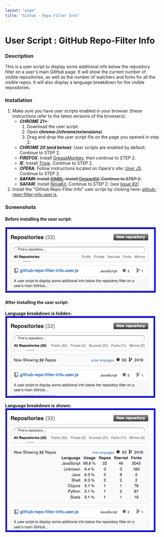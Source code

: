 ```yaml
---
layout: "page"
title: "Github - Repo Filter Info"
---
```

User Script : GitHub Repo-Filter Info
=====================================

### Description ###

This is a user script to display some additional info below
the repository filter on a user's main GitHub page.  It will
show the current number of visible repositories, as well as the
number of watchers and forks for all the visible repos. It will
also display a language breakdown for the visible repositories.


### Installation ###

1. Make sure you have user scripts enabled in your browser (these instructions refer to the latest versions of the browsers):  
    * ***CHROME 21+***:
      1. Download the user script.
      2. Open **chrome://chrome/extensions/**.
      3. Drag and drop the user script file on the page you opened in step 2.
    * ***CHROME 20 (and below)***: User scripts are enabled by default. Continue to STEP 2.
    * ***FIREFOX***: Install [GreaseMonkey](https://addons.mozilla.org/en-US/firefox/addon/greasemonkey/), then continue to STEP 2.
    * ***IE***: Install [Trixie](http://www.bhelpuri.net/Trixie/). Continue to STEP 2.
    * ***OPERA***: Follow instructions located on Opera's site: [User JS](http://www.opera.com/docs/userjs/). Continue to STEP 2.
    * &#x20;<del>***SAFARI***: Install [SIMBL](http://www.culater.net/software/SIMBL/SIMBL.php). Install [GreaseKit](http://8-p.info/greasekit/). Continue to STEP 2.</del>
    * ***SAFARI***: Install [NinjaKit](http://d.hatena.ne.jp/os0x/20100612/1276330696). Continue to STEP 2. (see [Issue #2](https://github.com/skratchdot/github-code-search.user.js/issues/2))
2. Install the "GitHub Repo-Filter Info" user script by clicking here: [github-repo-filter-info.user.js](https://github.com/skratchdot/github-repo-filter-info.user.js/raw/master/github-repo-filter-info.user.js).  

### Screenshots ###

#### Before installing the user script: ####

![Before Installation](https://github.com/skratchdot/github-repo-filter-info.user.js/raw/master/images/before.png)  

#### After installing the user script: ####

**Language breakdown is hidden:**  
![After Installation - Account exists](https://github.com/skratchdot/github-repo-filter-info.user.js/raw/master/images/after1.png)  

**Language breakdown is shown:**  
![After Installation - Account doesn't exist](https://github.com/skratchdot/github-repo-filter-info.user.js/raw/master/images/after2.png)  

  
